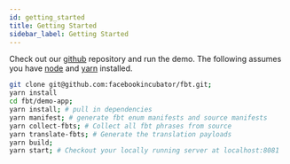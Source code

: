 ```yaml
---
id: getting_started
title: Getting Started
sidebar_label: Getting Started
---
```


Check out our [github](https://github.com/facebookincubator/fbt) repository and run the demo.
The following assumes you have [node](https://nodejs.org) and [yarn](https://yarnpkg.com) installed.
```bash
git clone git@github.com:facebookincubator/fbt.git;
yarn install
cd fbt/demo-app;
yarn install; # pull in dependencies
yarn manifest; # generate fbt enum manifests and source manifests
yarn collect-fbts; # Collect all fbt phrases from source
yarn translate-fbts; # Generate the translation payloads
yarn build;
yarn start; # Checkout your locally running server at localhost:8081
```
